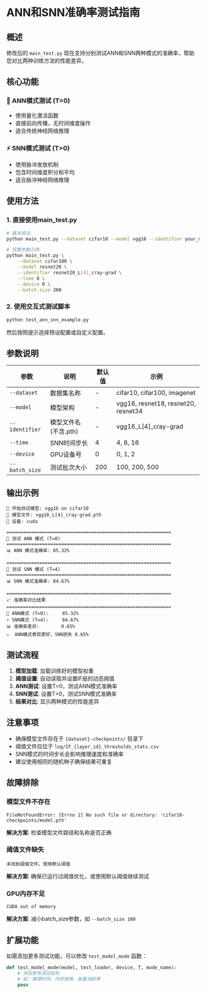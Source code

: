 # ANN和SNN准确率测试指南

## 概述

修改后的 `main_test.py` 现在支持分别测试ANN和SNN两种模式的准确率，帮助您对比两种训练方法的性能差异。

## 核心功能

### 🧠 ANN模式测试 (T=0)
- 使用量化激活函数
- 直接前向传播，无时间维度操作
- 适合传统神经网络推理

### ⚡ SNN模式测试 (T>0)  
- 使用脉冲发放机制
- 包含时间维度积分和平均
- 适合脉冲神经网络推理

## 使用方法

### 1. 直接使用main_test.py

```bash
# 基本用法
python main_test.py --dataset cifar10 --model vgg16 --identifier your_model_name --time 4

# 完整参数示例
python main_test.py \
    --dataset cifar100 \
    --model resnet20 \
    --identifier resnet20_L[4]_cray-grad \
    --time 8 \
    --device 0 \
    --batch_size 200
```

### 2. 使用交互式测试脚本

```bash
python test_ann_snn_example.py
```

然后按照提示选择预设配置或自定义配置。

## 参数说明

| 参数 | 说明 | 默认值 | 示例 |
|------|------|--------|------|
| `--dataset` | 数据集名称 | - | cifar10, cifar100, imagenet |
| `--model` | 模型架构 | - | vgg16, resnet18, resnet20, resnet34 |
| `--identifier` | 模型文件名(不含.pth) | - | vgg16_L[4]_cray-grad |
| `--time` | SNN时间步长 | 4 | 4, 8, 16 |
| `--device` | GPU设备号 | 0 | 0, 1, 2 |
| `--batch_size` | 测试批次大小 | 200 | 100, 200, 500 |

## 输出示例

```
🚀 开始测试模型: vgg16 on cifar10
📁 模型文件: vgg16_L[4]_cray-grad.pth
🔧 设备: cuda

============================================================
🧪 测试 ANN 模式 (T=0)
============================================================
📊 ANN 模式准确率: 85.32%

============================================================
🧪 测试 SNN 模式 (T=4)
============================================================
📊 SNN 模式准确率: 84.67%

============================================================
📈 准确率对比结果
============================================================
🧠 ANN模式 (T=0):     85.32%
⚡ SNN模式 (T=4):     84.67%
📊 准确率差异:        0.65%
⚠️  ANN模式表现更好，SNN损失 0.65%
```

## 测试流程

1. **模型加载**: 加载训练好的模型权重
2. **阈值设置**: 自动读取并设置IF层的动态阈值
3. **ANN测试**: 设置T=0，测试ANN模式准确率
4. **SNN测试**: 设置T>0，测试SNN模式准确率  
5. **结果对比**: 显示两种模式的性能差异

## 注意事项

- 确保模型文件存在于 `{dataset}-checkpoints/` 目录下
- 阈值文件应位于 `log/IF_{layer_id}_thresholds_stats.csv`
- SNN模式的时间步长会影响推理速度和准确率
- 建议使用相同的随机种子确保结果可重复

## 故障排除

### 模型文件不存在
```
FileNotFoundError: [Errno 2] No such file or directory: 'cifar10-checkpoints/model.pth'
```
**解决方案**: 检查模型文件路径和名称是否正确

### 阈值文件缺失
```
未找到阈值文件，使用默认阈值
```
**解决方案**: 确保已运行过阈值优化，或使用默认阈值继续测试

### GPU内存不足
```
CUDA out of memory
```
**解决方案**: 减小batch_size参数，如 `--batch_size 100`

## 扩展功能

如需添加更多测试功能，可以修改 `test_model_mode` 函数：

```python
def test_model_mode(model, test_loader, device, T, mode_name):
    # 添加更多测试指标
    # 如：推理时间、内存使用、能量消耗等
    pass
```

